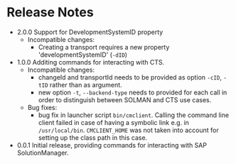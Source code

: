 # Release Notes
* 2.0.0 Support for DevelopmentSystemID property
  * Incompatible changes:
    * Creating a transport requires a new property 'developmentSystemID' (`-dID`)
* 1.0.0 Additing commands for interacting with CTS.
  * Incompatible changes: 
    * changeId and transportId needs to be provided as option `-cID`, `-tID` rather than as argument.
    * new option `-t`, `--backend-type` needs to provided for each call in order to distinguish between SOLMAN and CTS use cases.
  * Bug fixes:
    * bug fix in launcher script `bin/cmclient`. Calling the command line client failed in case of having a symbolic link e.g.
      in `/usr/local/bin`. `CMCLIENT_HOME` was not taken into account for setting up the class path in this case.
* 0.0.1 Initial release, providing commands for interacting with SAP SolutionManager.
